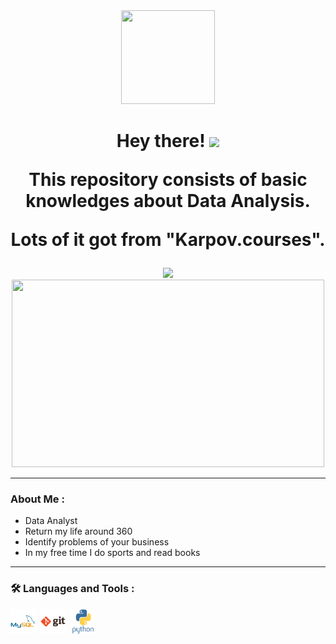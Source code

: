 <div id="header" align="center">
  <img src="https://media.giphy.com/media/grlkPWm6vpdRqZqMQV/giphy.gif" width="150" height="150"/>
  <h1 align="center">
  Hey there!  <img src="https://media.giphy.com/media/hvRJCLFzcasrR4ia7z/giphy.gif" width="30px"/>
    
  This repository consists of basic knowledges about Data Analysis. 
    
  Lots of it got from "Karpov.courses".
</h1>
  
</div> 


<div align="center">
  <img src="<div align="center">
  <img src="https://media.giphy.com/media/dWesBcTLavkZuG35MI/giphy.gif" width="500" height="300"/>
</div>
                                                                                       
---

### About Me :
- Data Analyst
- Return my life around 360
- Identify problems of your business
- In my free time I do sports and read books                                                                                               
                                                                                                
---

### :hammer_and_wrench: Languages and Tools :
                                                                                                
 <div>
  
  <img src="https://github.com/devicons/devicon/blob/master/icons/mysql/mysql-original-wordmark.svg" title="MySQL"  alt="MySQL" width="40" height="40"/>&nbsp;
  <img src="https://github.com/devicons/devicon/blob/master/icons/git/git-original-wordmark.svg" title="Git" alt="Git" width="40" height="40"/>&nbsp;
  <img src="https://github.com/devicons/devicon/blob/master/icons/python/python-original-wordmark.svg" title="python" alt="python" width="40" height="40"/>&nbsp;
                                                                                                                                               
</div>                                                                                               

                                                                                                      
